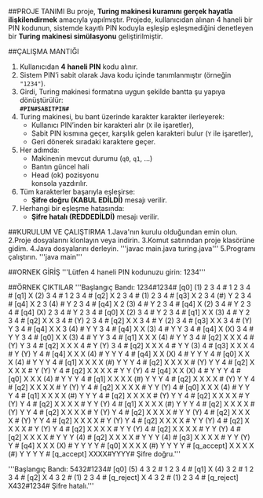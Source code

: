 ##PROJE TANIMI
Bu proje, **Turing makinesi kuramını gerçek hayatla ilişkilendirmek** amacıyla yapılmıştır. Projede, kullanıcıdan alınan 4 haneli bir PIN kodunun, sistemde kayıtlı PIN koduyla eşleşip eşleşmediğini denetleyen bir **Turing makinesi simülasyonu** geliştirilmiştir.

##ÇALIŞMA MANTIĞI
1. Kullanıcıdan **4 haneli PIN** kodu alınır.
2. Sistem PIN’i sabit olarak Java kodu içinde tanımlanmıştır (örneğin `"1234"`).
3. Girdi, Turing makinesi formatına uygun şekilde bantta şu yapıya dönüştürülür:  
   **`#PIN#SABITPIN#`**
4. Turing makinesi, bu bant üzerinde karakter karakter ilerleyerek:
   - Kullanıcı PIN’inden bir karakteri alır (`X` ile işaretler),
   - Sabit PIN kısmına geçer, karşılık gelen karakteri bulur (`Y` ile işaretler),
   - Geri dönerek sıradaki karaktere geçer.
5. Her adımda:
   - Makinenin mevcut durumu (`q0`, `q1`, ...)  
   - Bantın güncel hali  
   - Head (ok) pozisyonu  
   konsola yazdırılır.
6. Tüm karakterler başarıyla eşleşirse:
   - **Şifre doğru (KABUL EDİLDİ)** mesajı verilir.
7. Herhangi bir eşleşme hatasında:
   - **Şifre hatalı (REDDEDİLDİ)** mesajı verilir.

##KURULUM VE ÇALIŞTIRMA
1.Java'nın kurulu olduğundan emin olun.
2.Proje dosyalarını klonlayın veya indirin.
3.Komut satırından proje klasörüne gidim.
4.Java dosyalarını derleyin.
'''javac main.java turing.java'''
5.Programı çalıştırın.
'''java main'''

##ORNEK GİRİŞ
'''Lütfen 4 haneli PIN kodunuzu girin: 1234'''

##ÖRNEK ÇIKTILAR
'''Başlangıç Bandı: 1234#1234#
[q0] (1) 2  3  4  #  1  2  3  4  # 
[q1]  X (2) 3  4  #  1  2  3  4  # 
[q2]  X  2  3  4  # (1) 2  3  4  #
[q3]  X  2  3  4 (#) Y  2  3  4  #
[q4]  X  2  3 (4) #  Y  2  3  4  #
[q4]  X  2 (3) 4  #  Y  2  3  4  #
[q4]  X (2) 3  4  #  Y  2  3  4  #
[q4] (X) 2  3  4  #  Y  2  3  4  # 
[q0]  X (2) 3  4  #  Y  2  3  4  #
[q1]  X  X (3) 4  #  Y  2  3  4  #
[q2]  X  X  3  4  # (Y) 2  3  4  #
[q2]  X  X  3  4  #  Y (2) 3  4  #
[q3]  X  X  3  4  # (Y) Y  3  4  #
[q4]  X  X  3 (4) #  Y  Y  3  4  # 
[q4]  X  X (3) 4  #  Y  Y  3  4  #
[q4]  X (X) 3  4  #  Y  Y  3  4  #
[q0]  X  X (3) 4  #  Y  Y  3  4  #
[q1]  X  X  X (4) #  Y  Y  3  4  #
[q2]  X  X  X  4  # (Y) Y  3  4  #
[q2]  X  X  X  4  #  Y (Y) 3  4  #
[q2]  X  X  X  4  #  Y  Y (3) 4  #
[q3]  X  X  X  4  #  Y (Y) Y  4  # 
[q4]  X  X  X (4) #  Y  Y  Y  4  #
[q4]  X  X (X) 4  #  Y  Y  Y  4  #
[q0]  X  X  X (4) #  Y  Y  Y  4  #
[q1]  X  X  X  X (#) Y  Y  Y  4  #
[q2]  X  X  X  X  # (Y) Y  Y  4  #
[q2]  X  X  X  X  #  Y (Y) Y  4  #
[q2]  X  X  X  X  #  Y  Y (Y) 4  #
[q4]  X  X (X) 4  #  Y  Y  Y  4  #
[q0]  X  X  X (4) #  Y  Y  Y  4  #
[q1]  X  X  X  X (#) Y  Y  Y  4  #
[q2]  X  X  X  X  # (Y) Y  Y  4  #
[q2]  X  X  X  X  #  Y (Y) Y  4  #
[q2]  X  X  X  X  #  Y  Y (Y) 4  #
[q0]  X  X  X (4) #  Y  Y  Y  4  #
[q1]  X  X  X  X (#) Y  Y  Y  4  #
[q2]  X  X  X  X  # (Y) Y  Y  4  #
[q2]  X  X  X  X  #  Y (Y) Y  4  #
[q2]  X  X  X  X  #  Y  Y (Y) 4  #
[q1]  X  X  X  X (#) Y  Y  Y  4  #
[q2]  X  X  X  X  # (Y) Y  Y  4  #
[q2]  X  X  X  X  #  Y (Y) Y  4  #
[q2]  X  X  X  X  #  Y  Y (Y) 4  #
[q2]  X  X  X  X  # (Y) Y  Y  4  #
[q2]  X  X  X  X  #  Y (Y) Y  4  #
[q2]  X  X  X  X  #  Y  Y (Y) 4  #
[q2]  X  X  X  X  #  Y (Y) Y  4  #
[q2]  X  X  X  X  #  Y  Y (Y) 4  #
[q2]  X  X  X  X  #  Y  Y (Y) 4  #
[q2]  X  X  X  X  #  Y  Y  Y (4) #
[q2]  X  X  X  X  #  Y  Y  Y (4) #
[q3]  X  X  X  X  #  Y  Y (Y) Y  #
[q4]  X  X  X (X) #  Y  Y  Y  Y  #
[q0]  X  X  X  X (#) Y  Y  Y  Y  #
[q_accept]  X  X  X  X (#) Y  Y  Y  Y  #
[q_accept] XXXX#YYYY#
Şifre doğru.'''


'''Başlangıç Bandı: 5432#1234#
[q0] (5) 4  3  2  #  1  2  3  4  # 
[q1]  X (4) 3  2  #  1  2  3  4  # 
[q2]  X  4  3  2  # (1) 2  3  4  # 
[q_reject]  X  4  3  2  # (1) 2  3  4  # 
[q_reject] X432#1234#
Şifre hatalı.'''






